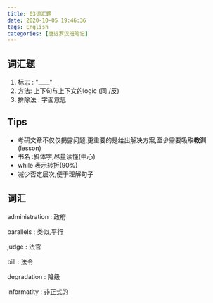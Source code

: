 ```yaml
---
title: 03词汇题
date: 2020-10-05 19:46:36
tags: English
categories: [唐迟罗汉班笔记]
---
```




## 词汇题

1. 标志 : "____"
2. 方法: 上下句与上下文的logic (同 /反)
3. 排除法 : 字面意思

<!-- more -->

## Tips

- 考研文章不仅仅揭露问题,更重要的是给出解决方案,至少需要吸取**教训**(lesson)
- 书名 :斜体字,尽量读懂(中心)
- while 表示转折(90%)
- 减少否定层次,便于理解句子



## 词汇

administration : 政府

parallels : 类似,平行

judge : 法官

bill : 法令

degradation : 降级

informatity : 非正式的